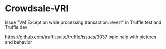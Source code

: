 # Crowdsale-VRI
Issue "VM Exception while processing transaction: revert" in Truffle test and Truffle dev 

https://github.com/trufflesuite/truffle/issues/3037 topic help with pictures and behavior
